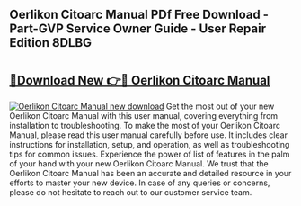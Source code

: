 ## Oerlikon Citoarc Manual PDf Free Download - Part-GVP Service Owner Guide - User Repair Edition 8DLBG

# <h2><a href="http://bc47699.oget.top/?id=Oerlikon+Citoarc+Manual">🔗Download New 👉🔴 Oerlikon Citoarc Manual</a></h2>

[![Oerlikon Citoarc Manual new download](https://i.imgur.com/5g1atiW.png)](http://bc47699.oget.top/?id=Oerlikon+Citoarc+Manual)
Get the most out of your new Oerlikon Citoarc Manual with this user manual, covering everything from installation to troubleshooting. To make the most of your Oerlikon Citoarc Manual, please read this user manual carefully before use. It includes clear instructions for installation, setup, and operation, as well as troubleshooting tips for common issues. Experience the power of list of features in the palm of your hand with your new Oerlikon Citoarc Manual. We trust that the Oerlikon Citoarc Manual has been an accurate and detailed resource in your efforts to master your new device. In case of any queries or concerns, please do not hesitate to reach out to our customer service team.
